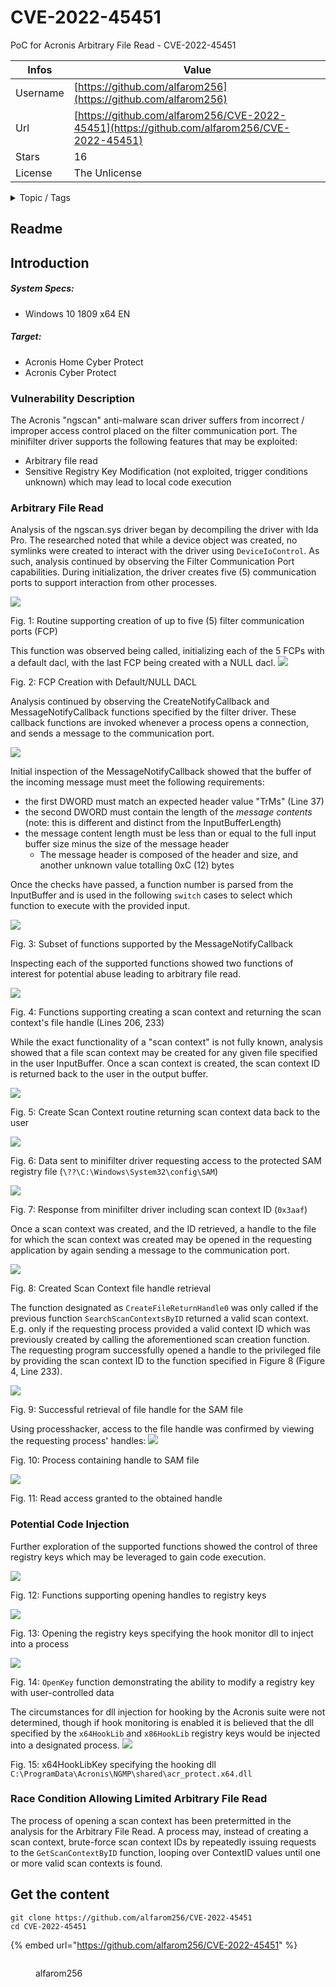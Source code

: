 # CVE-2022-45451

PoC for Acronis Arbitrary File Read - CVE-2022-45451

| Infos    | Value                                                              |
| -------- | -------------------------------------------------------------------|
| Username | [https://github.com/alfarom256](https://github.com/alfarom256) |
| Url      | [https://github.com/alfarom256/CVE-2022-45451](https://github.com/alfarom256/CVE-2022-45451)                                               |
| Stars    | 16                                                          |
| License  | The Unlicense                                                        |

<details>

<summary>Topic / Tags</summary>



</details>

## Readme

## Introduction

##### System Specs:
* Windows 10 1809 x64 EN

##### Target:
* Acronis Home Cyber Protect
* Acronis Cyber Protect

### Vulnerability Description
The Acronis "ngscan" anti-malware scan driver suffers from incorrect / improper access control placed on the filter communication port. 
The minifilter driver supports the following features that may be exploited:
* Arbitrary file read
* Sensitive Registry Key Modification (not exploited, trigger conditions unknown) which may lead to local code execution


### Arbitrary File Read
Analysis of the ngscan.sys driver began by decompiling the driver with Ida Pro. The researched noted that while a device object was created, no symlinks were created to interact with the driver using `DeviceIoControl`.
As such, analysis continued by observing the Filter Communication Port capabilities.
During initialization, the driver creates five (5) communication ports to support interaction from other processes.

![](Screenshots/Pasted%20image%2020220714164619.png)

Fig. 1: Routine supporting creation of up to five (5) filter communication ports (FCP)

This function was observed being called, initializing each of the 5 FCPs with a default dacl, with the last FCP being created with a NULL dacl.
![](Screenshots/Pasted%20image%2020220714164824.png)

Fig. 2: FCP Creation with Default/NULL DACL

Analysis continued by observing the CreateNotifyCallback and MessageNotifyCallback functions specified by the filter driver. 
These callback functions are invoked whenever a process opens a connection, and sends a message to the communication port.

![](Screenshots/Pasted%20image%2020220714165031.png)

Initial inspection of the MessageNotifyCallback showed that the buffer of the incoming message must meet the following requirements:
* the first DWORD must match an expected header value "TrMs" (Line 37)
* the second DWORD must contain the length of the *message contents* (note: this is different and distinct from the InputBufferLength)
* the message content length must be less than or equal to the full input buffer size minus the size of the message header 
	* The message header is composed of the header and size, and another unknown value totalling 0xC (12) bytes

Once the checks have passed, a function number is parsed from the InputBuffer and is used in the following `switch` cases to select which function to execute with the provided input.

![](Screenshots/Pasted%20image%2020220714165436.png)

Fig. 3: Subset of functions supported by the MessageNotifyCallback

Inspecting each of the supported functions showed two functions of interest for potential abuse leading to arbitrary file read.

![](Screenshots/Pasted%20image%2020220714165557.png)

Fig. 4: Functions supporting creating a scan context and returning the scan context's file handle (Lines 206, 233)

While the exact functionality of a "scan context" is not fully known, analysis showed that a file scan context may be created for any given file specified in the user InputBuffer.
Once a scan context is created, the scan context ID is returned back to the user in the output buffer.

![](Screenshots/Pasted%20image%2020220714165905.png)

Fig. 5: Create Scan Context routine returning scan context data back to the user

![](Screenshots/Pasted%20image%2020220714165942.png)

Fig. 6: Data sent to minifilter driver requesting access to the protected SAM registry file (`\??\C:\Windows\System32\config\SAM`)

![](Screenshots/Pasted%20image%2020220714170044.png)

Fig. 7: Response from minifilter driver including scan context ID (`0x3aaf`)

Once a scan context was created, and the ID retrieved, a handle to the file for which the scan context was created may be opened in the requesting application by again sending a message to the communication port.

![](Screenshots/Pasted%20image%2020220714170246.png)

Fig. 8: Created Scan Context file handle retrieval

The function designated as `CreateFileReturnHandle0` was only called if the previous function `SearchScanContextsByID` returned a valid scan context.
E.g. only if the requesting process provided a valid context ID which was previously created by calling the aforementioned scan creation function.
The requesting program successfully opened a handle to the privileged file by providing the scan context ID to the function specified in Figure 8 (Figure 4, Line 233).

![](Screenshots/Pasted%20image%2020220714170704.png)

Fig. 9: Successful retrieval of file handle for the SAM file

Using processhacker, access to the file handle was confirmed by viewing the requesting process' handles:
![](Screenshots/Pasted%20image%2020220714170759.png)

Fig. 10: Process containing handle to SAM file

![](Screenshots/Pasted%20image%2020220714170828.png)

Fig. 11: Read access granted to the obtained handle

### Potential Code Injection
Further exploration of the supported functions showed the control of three registry keys which may be leveraged to gain code execution.

![](Screenshots/Pasted%20image%2020220714171155.png)

Fig. 12: Functions supporting opening handles to registry keys

![](Screenshots/Pasted%20image%2020220714171229.png)

Fig. 13: Opening the registry keys specifying the hook monitor dll to inject into a process

![](Screenshots/Pasted%20image%2020220714171305.png)

Fig. 14: `OpenKey` function demonstrating the ability to modify a registry key with user-controlled data

The circumstances for dll injection for hooking by the Acronis suite were not determined, though if hook monitoring is enabled it is believed that the dll specified by the `x64HookLib` and `x86HookLib` registry keys would be injected into a designated process.
![](Screenshots/Pasted%20image%2020220714171908.png)

Fig. 15: x64HookLibKey specifying the hooking dll `C:\ProgramData\Acronis\NGMP\shared\acr_protect.x64.dll`


### Race Condition Allowing Limited Arbitrary File Read
The process of opening a scan context has been pretermitted in the analysis for the Arbitrary File Read.
A process may, instead of creating a scan context, brute-force scan context IDs by repeatedly issuing requests to the `GetScanContextByID` function, looping over ContextID values until one or more valid scan contexts is found.



## Get the content

```
git clone https://github.com/alfarom256/CVE-2022-45451
cd CVE-2022-45451
```

{% embed url="https://github.com/alfarom256/CVE-2022-45451" %}

<figure><img src="https://avatars.githubusercontent.com/u/36286171?v=4" alt=""><figcaption><p>alfarom256</p></figcaption></figure>
